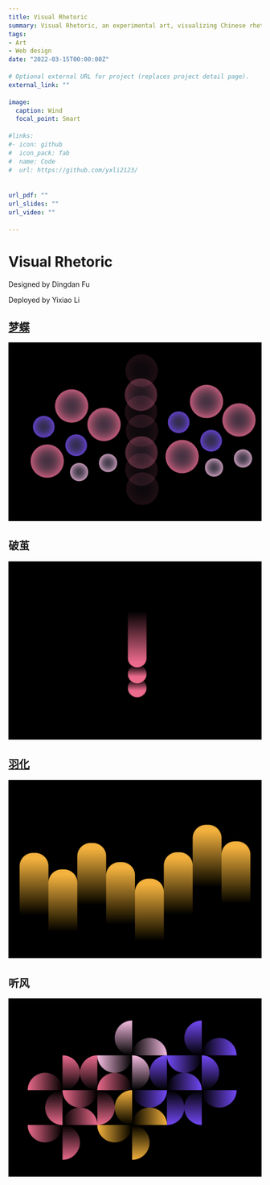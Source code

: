 ```yaml
---
title: Visual Rhetoric
summary: Visual Rhetoric, an experimental art, visualizing Chinese rhetoric, for example, parallelism (排比), duality (对偶), and palindrome (回文).
tags:
- Art
- Web design 
date: "2022-03-15T00:00:00Z"

# Optional external URL for project (replaces project detail page).
external_link: ""

image:
  caption: Wind
  focal_point: Smart

#links:
#- icon: github
#  icon_pack: fab
#  name: Code
#  url: https://github.com/yxli2123/


url_pdf: ""
url_slides: ""
url_video: ""

---
```


# Visual Rhetoric

Designed by Dingdan Fu

Deployed by Yixiao Li

## [梦蝶](./0/index.html)

![image-20220329154344346](./mengdie.png)

## 破茧

![image-20220329154659936](./podie.png)

## [羽化](./1/index.html)

![image-20220329154920333](./yuhua.png)

## 听风

![image-20220329155004951](./tingfeng.png)

